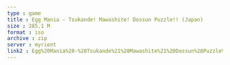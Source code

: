 ```yaml
---
type : game
title : Egg Mania - Tsukande! Mawashite! Dossun Puzzle!! (Japan)
size : 285.1 M
format : iso
archive : zip
server : myrient
link2 : Egg%20Mania%20-%20Tsukande%21%20Mawashite%21%20Dossun%20Puzzle%21%21%20%28Japan%29
---
```

